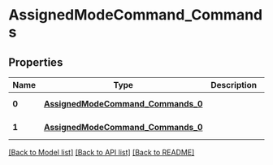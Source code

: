 # AssignedModeCommand_Commands
## Properties

| Name | Type | Description | Notes |
|------------ | ------------- | ------------- | -------------|
| **0** | [**AssignedModeCommand_Commands_0**](AssignedModeCommand_Commands_0.md) |  | [default to null] |
| **1** | [**AssignedModeCommand_Commands_0**](AssignedModeCommand_Commands_0.md) |  | [default to null] |

[[Back to Model list]](../README.md#documentation-for-models) [[Back to API list]](../README.md#documentation-for-api-endpoints) [[Back to README]](../README.md)

